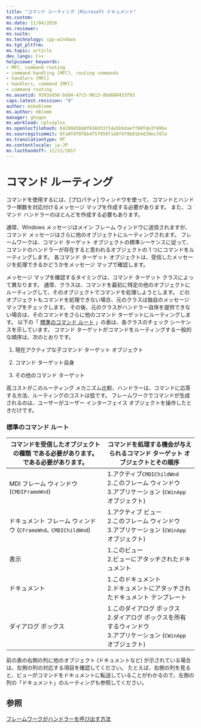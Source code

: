 ```yaml
---
title: "コマンド ルーティング |Microsoft ドキュメント"
ms.custom: 
ms.date: 11/04/2016
ms.reviewer: 
ms.suite: 
ms.technology: cpp-windows
ms.tgt_pltfrm: 
ms.topic: article
dev_langs: C++
helpviewer_keywords:
- MFC, command routing
- command handling [MFC], routing commands
- handlers [MFC]
- handlers, command [MFC]
- command routing
ms.assetid: 9393a956-bdd4-47c5-9013-dbd680433f93
caps.latest.revision: "9"
author: mikeblome
ms.author: mblome
manager: ghogen
ms.workload: cplusplus
ms.openlocfilehash: b4299d5bb0f638d33714a5b5daeff60fde3f49be
ms.sourcegitcommit: 8fa8fdf0fbb4f57950f1e8f4f9b81b4d39ec7d7a
ms.translationtype: MT
ms.contentlocale: ja-JP
ms.lasthandoff: 12/21/2017
---
```

# <a name="command-routing"></a>コマンド ルーティング
コマンドを使用するには、[プロパティ] ウィンドウを使って、コマンドとハンドラー関数を対応付けるメッセージ マップを作成する必要があります。 また、コマンド ハンドラーのほとんどを作成する必要もあります。  
  
 通常、Windows メッセージはメイン フレーム ウィンドウに送信されますが、コマンド メッセージはさらに他のオブジェクトにルーティングされます。 フレームワークは、コマンド ターゲット オブジェクトの標準シーケンスに従って、コマンドのハンドラーが存在すると思われるオブジェクトの 1 つにコマンドをルーティングします。 各コマンド ターゲット オブジェクトは、受信したメッセージを処理できるかどうかをメッセージ マップで確認します。  
  
 メッセージ マップを確認するタイミングは、コマンド ターゲット クラスによって異なります。 通常、クラスは、コマンドを最初に特定の他のオブジェクトにルーティングして、そのオブジェクトでコマンドを処理しようとします。 どのオブジェクトもコマンドを処理できない場合、元のクラスは独自のメッセージ マップをチェックします。 その後、元のクラスがハンドラー自体を提供できない場合は、そのコマンドをさらに他のコマンド ターゲットにルーティングします。 以下の「 [標準のコマンド ルート](#_core_standard_command_route) 」の表は、各クラスのチェック シーケンスを示しています。 コマンド ターゲットがコマンドをルーティングする一般的な順序は、次のとおりです。  
  
1.  現在アクティブな子コマンド ターゲット オブジェクト  
  
2.  コマンド ターゲット自身  
  
3.  その他のコマンド ターゲット  
  
 高コストがこのルーティング メカニズム比較、ハンドラーは、コマンドに応答する方法、ルーティングのコストは低です。 フレームワークでコマンドが生成されるのは、ユーザーがユーザー インターフェイス オブジェクトを操作したときだけです。  
  
### <a name="_core_standard_command_route"></a> 標準のコマンド ルート  
  
|コマンドを受信したオブジェクトの種類 である必要があります。 である必要があります。|コマンドを処理する機会が与えられるコマンド ターゲット オブジェクトとその順序|  
|----------------------------------------------------------|-----------------------------------------------------------------------------------------------------|  
|MDI フレーム ウィンドウ (`CMDIFrameWnd`)|1.アクティブ`CMDIChildWnd`<br />2.このフレーム ウィンドウ<br />3.アプリケーション (`CWinApp`オブジェクト)|  
|ドキュメント フレーム ウィンドウ (`CFrameWnd`､ `CMDIChildWnd`)|1.アクティブ ビュー<br />2.このフレーム ウィンドウ<br />3.アプリケーション (`CWinApp`オブジェクト)|  
|表示|1.このビュー<br />2.ビューにアタッチされたドキュメント|  
|ドキュメント|1.このドキュメント<br />2.ドキュメントにアタッチされたドキュメント テンプレート|  
|ダイアログ ボックス|1.このダイアログ ボックス<br />2.ダイアログ ボックスを所有するウィンドウ<br />3.アプリケーション (`CWinApp`オブジェクト)|  
  
 前の表の右側の列に他のオブジェクト (ドキュメントなど) が示されている場合は、左側の列の対応する項目を確認してください。 たとえば、右側の列を見ると、ビューがコマンドをドキュメントに転送していることがわかるので、左側の列の「ドキュメント」のルーティングも参照してください。  
  
## <a name="see-also"></a>参照  
 [フレームワークがハンドラーを呼び出す方法](../mfc/how-the-framework-calls-a-handler.md)

